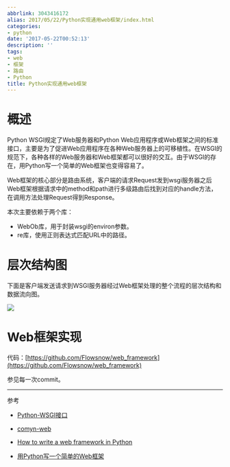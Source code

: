 ```yaml
---
abbrlink: 3043416172
alias: 2017/05/22/Python实现通用web框架/index.html
categories:
- python
date: '2017-05-22T00:52:13'
description: ''
tags:
- web
- 框架
- 路由
- Python
title: Python实现通用web框架
---
```










# 概述

Python WSGI规定了Web服务器和Python Web应用程序或Web框架之间的标准接口，主要是为了促进Web应用程序在各种Web服务器上的可移植性。在WSGI的规范下，各种各样的Web服务器和Web框架都可以很好的交互。由于WSGI的存在，用Python写一个简单的Web框架也变得容易了。

Web框架的核心部分是路由系统，客户端的请求Request发到wsgi服务器之后Web框架根据请求中的method和path进行多级路由后找到对应的handle方法，在调用方法处理Request得到Response。

本次主要依赖于两个库：

- WebOb库，用于封装wsgi的environ参数。
- re库，使用正则表达式匹配URL中的路径。

# 层次结构图

下面是客户端发送请求到WSGI服务器经过Web框架处理的整个流程的层次结构和数据流向图。

![](https://flowsnow.oss-cn-shanghai.aliyuncs.com/history/image/Web%E6%A1%86%E6%9E%B6%E5%B1%82%E6%AC%A1%E7%BB%93%E6%9E%84%E5%9B%BE.jpg)

# Web框架实现

代码：[https://github.com/Flowsnow/web_framework](https://github.com/Flowsnow/web_framework)

参见每一次commit。

---

参考

- [Python-WSGI接口](https://suncle.me/2017/04/07/Python-WSGI%E6%8E%A5%E5%8F%A3/)


- [comyn-web](https://coding.net/u/comyn/p/web/git)


- [How to write a web framework in Python](http://anandology.com/blog/how-to-write-a-web-framework-in-python/)
- [用Python写一个简单的Web框架](https://www.cnblogs.com/russellluo/p/3338616.html)